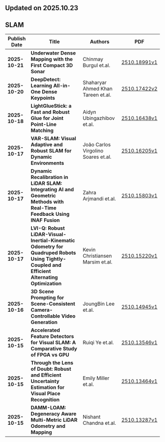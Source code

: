 ## Updated on 2025.10.23

## SLAM

|Publish Date|Title|Authors|PDF|
|---|---|---|---|
|**2025-10-21**|**Underwater Dense Mapping with the First Compact 3D Sonar**|Chinmay Burgul et.al.|[2510.18991v1](http://arxiv.org/abs/2510.18991v1)|
|**2025-10-20**|**DeepDetect: Learning All-in-One Dense Keypoints**|Shaharyar Ahmed Khan Tareen et.al.|[2510.17422v2](http://arxiv.org/abs/2510.17422v2)|
|**2025-10-18**|**LightGlueStick: a Fast and Robust Glue for Joint Point-Line Matching**|Aidyn Ubingazhibov et.al.|[2510.16438v1](http://arxiv.org/abs/2510.16438v1)|
|**2025-10-17**|**VAR-SLAM: Visual Adaptive and Robust SLAM for Dynamic Environments**|João Carlos Virgolino Soares et.al.|[2510.16205v1](http://arxiv.org/abs/2510.16205v1)|
|**2025-10-17**|**Dynamic Recalibration in LiDAR SLAM: Integrating AI and Geometric Methods with Real-Time Feedback Using INAF Fusion**|Zahra Arjmandi et.al.|[2510.15803v1](http://arxiv.org/abs/2510.15803v1)|
|**2025-10-17**|**LVI-Q: Robust LiDAR-Visual-Inertial-Kinematic Odometry for Quadruped Robots Using Tightly-Coupled and Efficient Alternating Optimization**|Kevin Christiansen Marsim et.al.|[2510.15220v1](http://arxiv.org/abs/2510.15220v1)|
|**2025-10-16**|**3D Scene Prompting for Scene-Consistent Camera-Controllable Video Generation**|JoungBin Lee et.al.|[2510.14945v1](http://arxiv.org/abs/2510.14945v1)|
|**2025-10-15**|**Accelerated Feature Detectors for Visual SLAM: A Comparative Study of FPGA vs GPU**|Ruiqi Ye et.al.|[2510.13546v1](http://arxiv.org/abs/2510.13546v1)|
|**2025-10-15**|**Through the Lens of Doubt: Robust and Efficient Uncertainty Estimation for Visual Place Recognition**|Emily Miller et.al.|[2510.13464v1](http://arxiv.org/abs/2510.13464v1)|
|**2025-10-15**|**DAMM-LOAM: Degeneracy Aware Multi-Metric LiDAR Odometry and Mapping**|Nishant Chandna et.al.|[2510.13287v1](http://arxiv.org/abs/2510.13287v1)|

